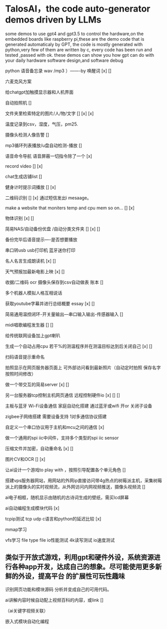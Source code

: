 # TalosAI，the code auto-generator demos driven by LLMs 
some demos to use gpt4 and gpt3.5 to control the hardware,on the embedded boards like raspberry pi,these are the demo code that is generated automaticaly by GPT,
the code is mostly generated with python,very few of them are written by c, every code has been run and tested ,passed with ok.
these demos can show you how gpt can do with your daily hardware software design,and software debug

python 语音备忘录 wav /mp3 ）——-by 唤醒词 [x]  [] 

六麦克风方案

给chatgpt加触摸显示器和人机界面

自动拍照机 [] 

文件夹里检索特定的图片/人/物/文字 []  [x]  [x] 

温度记录到csv，湿度，气压，pm25.

摄像头检测人像告警 [] 

mp3循环列表播放/u盘自动检测-播放 [] 

语音命令导航 语音屏蔽一切指令除了一个 [x] 

record video []  [x] 

chat生成店铺list [] 

健身计时提示词播放 []  [x] 

二维码识别 []  [x] 通过短信发出i mesaage。


make a website that moniters temp and cpu mem so on… []  [x] 

物体识别 [x]  [] 

简易NAS/自动备份优盘 /自动分类文件夹 []  [x]  [] 

备份完毕后语音提示—-是否想要播放

串口转usb usb打印机 蓝牙迷你打印

名人名言生成朗读机 [x]  [] 

天气预报加最新电影上映 [x]  [] 

收据/二维码 ocr 摄像头保存到csv自动做表 账本 [] 

多个机器人模拟人格互相说话


获取youtube字幕并进行总结概要 essay [x]  [] 

简易通用温控闭环-开关量输出—串口输入输出-传感器输入 [] 

midi唱歌编程发生器 []  [] 

给传统联网设备加上gpt喇叭

生成一个自动占用cpu 若干%的测温程序并在测温目标达到后关闭自己 [x]  [] 

扫码语音提示重命名

拍照显示在网页服务器页面上 可外部访问看到最新照片（自动定时拍照 保存名字按照时间修改）

做一个带交互的简易server  [x]  [] 

另一台服务器tcp控制主机网页通信 远程控制硬件io [x]  []  [] 

主板与蓝牙 Wi-Fi设备通信  家庭自动化搭建 通过蓝牙或wifi 开or 关闭子设备

zigbee子网络搭建 需要设备支持 1对多通信协议搭建

自定义一个串口协议用于主机和mcu之间的通信 [x] 

做一个通用的spi iic中间件，支持多个类型的spi iic sensor

压缩文件并加密，自动重命名 [x]  [] 

图片CV和OCR []  [x] 

让ai设计一个游戏to play with ，按照引导配置各个单元角色 [] 

搭建vps服务器网站，用网站的外网ip直接访问带4g热点的树莓派主机，采集树莓派上的摄像头的实时视频流，从外网访问内网视频推送，摄像头视频流 [] 

ai电子相框，随机显示由随机的古诗词生成的壁纸，需买lcd屏幕

ai自动编程生成模块代码 [x] 

tcpip测试 tcp udp c语言和python的延迟比较 [x] 

mmap学习

vfs学习 file type file io性能测试 4k读写测试 io速度测试

类似于开放式游戏，利用gpt和硬件外设，系统资源进行各种app开发，达成自己的想象。尽可能使用更多新鲜的外设，提高平台 的扩展性可玩性趣味
---

识别网页功能和模块源码 分析并变成自己的可用代码。

ai讲解内容时候自动配上视频百科的内容，或link [] 

（ai关键字视频关联）

嵌入式模块自动化编程
